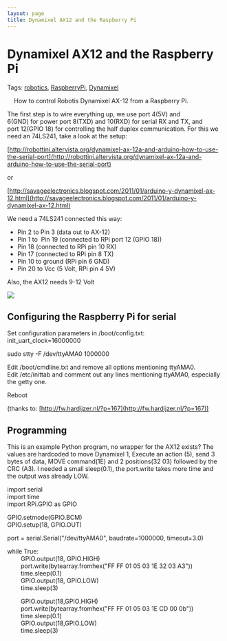 ```yaml
---
layout: page
title: Dynamixel AX12 and the Raspberry Pi
---
```


# Dynamixel AX12 and the Raspberry Pi 

<span>Tags:</span> [robotics](/Tags/robotics), [RaspberryPi](/Tags/RaspberryPi), [Dynamixel](/Tags/Dynamixel)

    How to control Robotis Dynamixel AX-12 from a Raspberry Pi.

The first step is to wire everything up, we use port 4(5V) and 6(GND) for power port 8(TXD) and 10(RXD) for serial RX and TX, and port 12(GPIO 18) for controlling the half duplex communication. For this we need an 74LS241, take a look at the setup:

[http://robottini.altervista.org/dynamixel-ax-12a-and-arduino-how-to-use-the-serial-port](http://robottini.altervista.org/dynamixel-ax-12a-and-arduino-how-to-use-the-serial-port)

or

[http://savageelectronics.blogspot.com/2011/01/arduino-y-dynamixel-ax-12.html](http://savageelectronics.blogspot.com/2011/01/arduino-y-dynamixel-ax-12.html)

We need a 74LS241 connected this way:

*   Pin 2 to Pin 3 (data out to AX-12)
*   Pin 1 to  Pin 19 (connected to RPi port 12 (GPIO 18))
*   Pin 18 (connected to RPi pin 10 RX)
*   Pin 17 (connected to RPi pin 8 TX)
*   Pin 10 to ground (RPi pin 6 GND)
*   Pin 20 to Vcc (5 Volt, RPi pin 4 5V)

Also, the AX12 needs 9-12 Volt

![](http://blobs.oppedijk.com/media/Default/Page/WP_000493.jpg)

## Configuring the Raspberry Pi for serial

Set configuration parameters in /boot/config.txt:  
init_uart_clock=16000000

sudo stty -F /dev/ttyAMA0 1000000

Edit /boot/cmdline.txt and remove all options mentioning ttyAMA0.  
Edit /etc/inittab and comment out any lines mentioning ttyAMA0, especially the getty one.

Reboot

(thanks to: [http://fw.hardijzer.nl/?p=167](http://fw.hardijzer.nl/?p=167))

## Programming

This is an example Python program, no wrapper for the AX12 exists? The values are hardcoded to move Dynamixel 1, Execute an action (5), send 3 bytes of data, MOVE command(1E) and 2 positions(32 03) followed by the CRC (A3). I needed a small sleep(0.1), the port.write takes more time and the output was already LOW.

import serial  
import time  
import RPi.GPIO as GPIO

GPIO.setmode(GPIO.BCM)  
GPIO.setup(18, GPIO.OUT)

port = serial.Serial("/dev/ttyAMA0", baudrate=1000000, timeout=3.0)

while True:  
        GPIO.output(18, GPIO.HIGH)  
        port.write(bytearray.fromhex("FF FF 01 05 03 1E 32 03 A3"))  
        time.sleep(0.1)  
        GPIO.output(18, GPIO.LOW)  
        time.sleep(3)

        GPIO.output(18,GPIO.HIGH)  
        port.write(bytearray.fromhex("FF FF 01 05 03 1E CD 00 0b"))  
        time.sleep(0.1)  
        GPIO.output(18,GPIO.LOW)  
        time.sleep(3)
